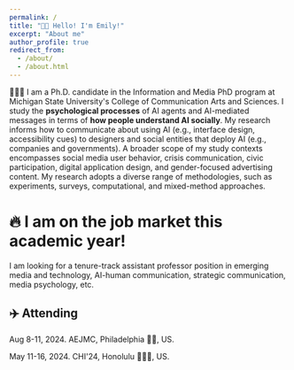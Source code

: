 ```yaml
---
permalink: /
title: "👋🏼 Hello! I'm Emily!"
excerpt: "About me"
author_profile: true
redirect_from: 
  - /about/
  - /about.html
---
```




 👩🏻‍💻 I am a Ph.D. candidate in the Information and Media PhD program at Michigan State University's College of Communication Arts and Sciences. I study the **psychological processes** of AI agents and AI-mediated messages in terms of **how people understand AI socially**. My research informs how to communicate about using AI (e.g., interface design, accessibility cues) to designers and social entities that deploy AI (e.g., companies and governments). A broader scope of my study contexts encompasses social media user behavior, crisis communication, civic participation, digital application design, and gender-focused advertising content. My research adopts a diverse range of methodologies, such as experiments, surveys, computational, and mixed-method approaches. 

# 🔥 I am on the job market this academic year!
I am looking for a tenure-track assistant professor position in emerging media and technology, AI-human communication, strategic communication, media psychology, etc. 

## ✈️ Attending
Aug 8-11, 2024. AEJMC, Philadelphia 🔔📜, US. 

May 11-16, 2024. CHI'24, Honolulu 🏄🏻‍♀️, US. 
